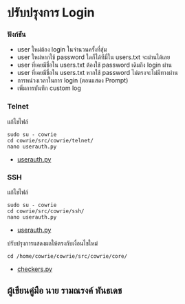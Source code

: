 # ปรับปรุงการ Login
### ฟังก์ชัน
- user ใหม่ต้อง login ในจำนวนครั้งที่สุ่ม
- user ใหม่หากใช้ password ใดก็ได้ทีมี่ใน users.txt จะผ่านได้เลย
- user ที่เคยมีชื่อใน users.txt ต้องใช้ password เดิมถึง login ผ่าน
- user ที่เคยมีชื่อใน users.txt หากใช้ password ไม่ตรงจะไม่มีทางผ่าน
- การหน่วงเวลาในการ login (ตอนแสดง Prompt)
- เพิ่มการบันทึก custom log

### Telnet
แก้ไขไฟล์
```
sudo su - cowrie
cd cowrie/src/cowrie/telnet/
nano userauth.py
```
* [userauth.py](/Plugin/Cowrie/telnet/userauth.py)

### SSH
แก้ไขไฟล์
```
sudo su - cowrie
cd cowrie/src/cowrie/ssh/
nano userauth.py
```
* [userauth.py](/Plugin/Cowrie/ssh/userauth.py)

ปรับปรุงการแสดงผลให้ตรงกับเงื่อนไขใหม่
```
cd /home/cowrie/cowrie/src/cowrie/core/
```
* [checkers.py](/Plugin/Cowrie/ssh/checkers.py)

## ผู้เขียนคู่มือ นาย รามณรงค์ พันธเดช